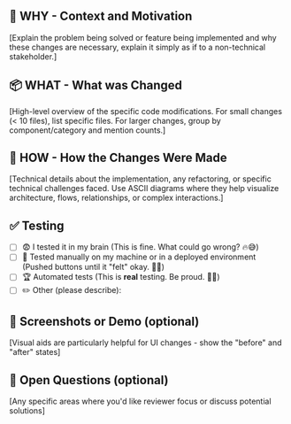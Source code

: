 ## 🎯 WHY - Context and Motivation

[Explain the problem being solved or feature being implemented and why these changes are necessary, explain it simply as if to a non-technical stakeholder.]

## 📦 WHAT - What was Changed

[High-level overview of the specific code modifications. For small changes (< 10 files), list specific files. For larger changes, group by component/category and mention counts.]

## 🔧 HOW - How the Changes Were Made

[Technical details about the implementation, any refactoring, or specific technical challenges faced. Use ASCII diagrams where they help visualize architecture, flows, relationships, or complex interactions.]

## ✅ Testing

- [ ] 😨 I tested it in my brain (This is fine. What could go wrong? 🔥😅)
- [ ] 😬 Tested manually on my machine or in a deployed environment (Pushed buttons until it "felt" okay. 🤷‍♂️)
- [ ] 🏆 Automated tests (This is **real** testing. Be proud. 💪🚀)
- [ ] ✏️ Other (please describe):

## 📸 Screenshots or Demo (optional)

[Visual aids are particularly helpful for UI changes - show the "before" and "after" states]

## 💭 Open Questions (optional)

[Any specific areas where you'd like reviewer focus or discuss potential solutions]
